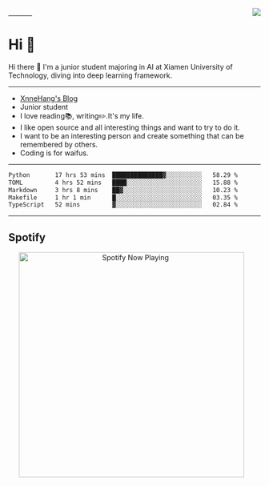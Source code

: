 <a href="https://github.com/MrXnneHang">   
  <img align="right" src="http://github-readme-streak-stats.herokuapp.com?user=MrXnneHang&mode=weekly" />          
</a>

  
# Hi 👋
Hi there 👋 I'm a junior student majoring in AI at Xiamen University of Technology, diving into deep learning framework.               

---

- [XnneHang's Blog](https://xnnehang.top)      
- Junior student       
- I love reading📚, writing✏️.It's my life.      
- I like open source and all interesting things and want to try to do it.        
- I want to be an interesting person and create something that can be remembered by others.
- Coding is for waifus.  

---

<!--START_SECTION:waka-->

```txt
Python       17 hrs 53 mins  ██████████████▓░░░░░░░░░░   58.29 %
TOML         4 hrs 52 mins   ████░░░░░░░░░░░░░░░░░░░░░   15.88 %
Markdown     3 hrs 8 mins    ██▓░░░░░░░░░░░░░░░░░░░░░░   10.23 %
Makefile     1 hr 1 min      █░░░░░░░░░░░░░░░░░░░░░░░░   03.35 %
TypeScript   52 mins         ▓░░░░░░░░░░░░░░░░░░░░░░░░   02.84 %
```

<!--END_SECTION:waka-->

---

## Spotify  

<p align="center">
  <a href="https://open.spotify.com/user/315wgpybdi5ixaz3zlcnjmtcflyy" target="_blank"><img src="https://xnne-spotify-playing.vercel.app/api/spotify?background_color=42f5b011&border_color=00000000" alt="Spotify Now Playing" width="450"/></a>    
</p>  




